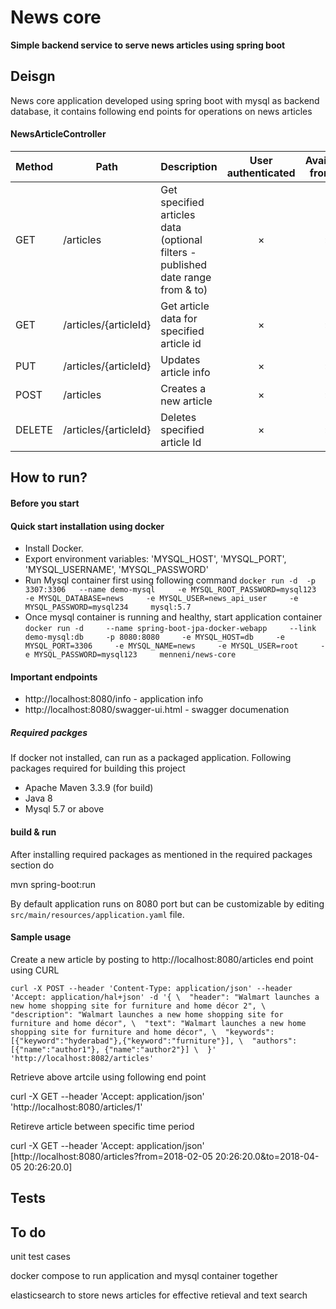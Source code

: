 # News core

  **Simple backend service to serve news articles using spring boot**

## Deisgn

News core application developed using spring boot with mysql as backend database, it contains following end points for operations on news articles

#### NewsArticleController

Method	| Path	| Description	| User authenticated	| Available from UI
------------- | ------------------------- | ------------- |:-------------:|:----------------:|
GET	| /articles	| Get specified articles data (optional filters - published date range from & to) | × | ×
GET	| /articles/{articleId}	| Get article data for specified article id | × | ×
PUT	| /articles/{articleId}	| Updates article info | × | ×
POST	| /articles	| Creates a new article | × | ×
DELETE | /articles/{articleId} | Deletes specified article Id | × | ×

## How to run?

#### Before you start

#### Quick start installation using docker
- Install Docker.
- Export environment variables: 'MYSQL_HOST', 'MYSQL_PORT', 'MYSQL_USERNAME', 'MYSQL_PASSWORD'
- Run Mysql container first using following command
  `docker run -d  -p 3307:3306   --name demo-mysql     -e MYSQL_ROOT_PASSWORD=mysql123     -e MYSQL_DATABASE=news     -e MYSQL_USER=news_api_user     -e MYSQL_PASSWORD=mysql234     mysql:5.7`
- Once mysql container is running and healthy, start application container
`docker run -d     --name spring-boot-jpa-docker-webapp     --link demo-mysql:db     -p 8080:8080     -e MYSQL_HOST=db     -e MYSQL_PORT=3306     -e MYSQL_NAME=news     -e MYSQL_USER=root     -e MYSQL_PASSWORD=mysql123     menneni/news-core`

#### Important endpoints
- http://localhost:8080/info - application info
- http://localhost:8080/swagger-ui.html - swagger documenation

##### Required packges

If docker not installed, can run as a packaged application. Following packages required for building this project
- Apache Maven 3.3.9 (for build)
- Java 8
- Mysql 5.7 or above

#### build & run

After installing required packages as mentioned in the required packages section do

mvn spring-boot:run

By default application runs on 8080 port but can be customizable by editing `src/main/resources/application.yaml` file.

#### Sample usage

Create a new article by posting to http://localhost:8080/articles end point using CURL

`curl -X POST --header 'Content-Type: application/json' --header 'Accept: application/hal+json' -d '{ \ 
 	"header": "Walmart launches a new home shopping site for furniture and home décor 2", \ 
 	"description": "Walmart launches a new home shopping site for furniture and home décor", \ 
 	"text": "Walmart launches a new home shopping site for furniture and home décor", \ 
 	"keywords": [{"keyword":"hyderabad"},{"keyword":"furniture"}], \ 
 	"authors": [{"name":"author1"}, {"name":"author2"}] \ 
 }' 'http://localhost:8082/articles'`
 
 Retrieve above artcile using following end point
 
 curl -X GET --header 'Accept: application/json' 'http://localhost:8080/articles/1'
 
 Retireve article between specific time period
 
 curl -X GET --header 'Accept: application/json' [http://localhost:8080/articles?from=2018-02-05 20:26:20.0&to=2018-04-05 20:26:20.0]


## Tests

## To do

unit test cases

docker compose to run application and mysql container together

elasticsearch to store news articles for effective retieval and text search
